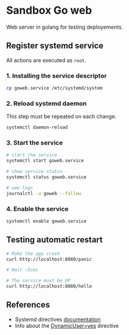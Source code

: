 # Sandbox Go web

Web server in golang for testing deployements.

## Register systemd service

All actions are executed as `root`.

### 1. Installing the service descriptor

```sh
cp goweb.service /etc/systemd/system
```

### 2. Reload systemd daemon

This step must be repeated on each change.

```sh
systemctl daemon-reload
```

### 3. Start the service

```sh
# start the service
systemctl start goweb.service

# show service status
systemctl status goweb.service

# see logs
journalctl -u goweb --follow
```

### 4. Enable the service

```sh
systemctl enable goweb.service
```

## Testing automatic restart

```sh
# Make the app crash
curl http://localhost:8080/panic

# Wait ~5sec

# The service must be UP
curl http://localhost:8080/hello
```

## References

* Systemd directives [documentation](https://www.freedesktop.org/software/systemd/man/latest/systemd.directives.html)
* Info about the [DynamicUser=yes](https://0pointer.net/blog/dynamic-users-with-systemd) directive
